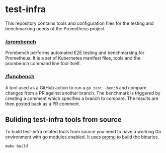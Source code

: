 # test-infra
This repository contains tools and configuration files for the testing and benchmarking needs of the Prometheus project.


### [/prombench](/prombench)
Prombench performs automated E2E testing and benchmarking for Prometheus. It is a set of Kubernetes manifest files, tools and the prombench command line tool itself.

### [/funcbench](/funcbench)
A tool used as a GitHub action to run a `go test -bench` and compare changes from a PR against another branch. The benchmark is triggered by creating a comment which specifies a branch to compare. The results are then posted back as a PR comment.

## Buliding test-infra tools from source
To build test-infra related tools from source you need to have a working Go environment with go modules enabled. It uses [promu](https://github.com/prometheus/promu) to build the binaries.
```
make build
```